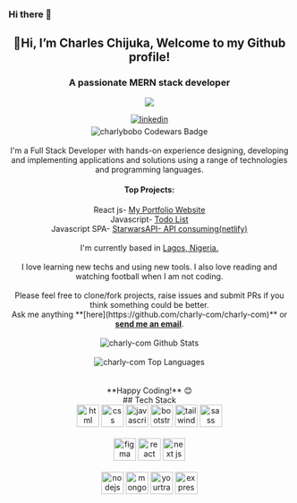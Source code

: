 ### Hi there 👋

<!--
**charly-com/charly-com** is a ✨ _special_ ✨ repository because its `README.md` (this file) appears on your GitHub profile.

--->
<div align="center">
  <h2> 👋Hi, I’m Charles Chijuka, Welcome to my Github profile! </h2>
  <!-- <img src="https://github.com/charly-com/charly-com" width="30"></h2> -->
 <h3 align="center">A passionate MERN stack developer</h3>

<p align="center">
<img src="https://readme-typing-svg.herokuapp.com/?lines=Hi+👋,+I'm+Chizoba;A+MERN+stack+developer;with+Experience;building+unique+softwares;that+solves+problems;I+am+skilled+in+TypeScript;Javascript+,Node+JS+,Express;GraphQl+,React+,NextJS;MongoDB+,Postgres+,MsSQL;Oracle+,GCP+,AWS+,Docker;Kubernates+,VMware+,MCP;HTML/CSS+,PHP;and+many+others&font=Fira%20Code&center=true&width=380&height=50">
</p>
<a href="https://www.linkedin.com/in/charles-chijuka-uche-407005190/" target="_blank">
<img src=https://img.shields.io/badge/linkedin-%2300acee.svg?color=405DE6&style=for-the-badge&logo=linkedin&logoColor=white alt=linkedin style="margin-bottom: 5px;" />
</a>
<br />
<img src="https://www.codewars.com/users/charlybobo/badges/large" alt="charlybobo Codewars Badge">
<br />
<br />
I'm a Full Stack Developer with hands-on experience designing, developing and implementing applications and solutions using a range of technologies and programming languages.
<br />
  <h4>Top  Projects:</h4>
  React js- <a href="https://charles-uche.netlify.app/">My Portfolio Website</a><br />
  Javascript- <a href="https://charly-todolist.netlify.app/">Todo List</a>
  <br />
  Javascript SPA- <a href="https://charles-stars-wars.netlify.app/">StarwarsAPI- API consuming(netlify)</a> 
<br />
  <br />
  I'm currently based in <a href="https://goo.gl/maps/wpi5Qva2FTCKDjpC6">Lagos, Nigeria.</a>
<br/>
<br />
I love learning new techs and using new tools. I also love reading and watching football when I am not coding.
<br />
<br />
Please feel free to clone/fork projects, raise issues and submit PRs if you think something could be better.<br />
Ask me anything **[here](https://github.com/charly-com/charly-com)** or <a href="mailto:uchecharles223@gmail.com"><b>send me an email</b></a>.
<br />
<br />
<img align="center" src="https://github-readme-stats.vercel.app/api?username=charly-com&include_all_commits=true&count_private=true&show_icons=true&line_height=30&title_color=CDB4DB&icon_color=CDB4DB&text_color=D3D3D3&bg_color=0A0A0A" alt="charly-com Github Stats">
<br />
<br />
<img src="https://github-readme-stats.vercel.app/api/top-langs/?username=charly-com&layout=compact&theme=dark&bg_color=0A0A0A" alt=" charly-com Top Languages"/>
<br />
<br />
<br />
**Happy Coding!** 😊
</div>
<div align="center">
## Tech Stack
<br />
<a margin="10" href="https://developer.mozilla.org/en-US/docs/Web/HTML" target="_blank"><img margin="10px" height="40" src="https://github.com/abdoachhoubi/abdoachhoubi/blob/main/svgs/html.svg" alt="html"></a>
<a margin="10" href="https://developer.mozilla.org/en-US/docs/Web/CSS" target="_blank"><img margin="10px" height="40" src="https://github.com/abdoachhoubi/abdoachhoubi/blob/main/svgs/css.svg" alt="css"></a>
<a margin="10" href="https://developer.mozilla.org/en-US/docs/Web/JavaScript" target="_blank"><img margin="10px" height="40" src="https://github.com/abdoachhoubi/abdoachhoubi/blob/main/svgs/javascript.svg" alt="javascript"></a>
<a margin="10" href="https://getbootstrap.com" target="_blank"><img margin="10px" height="40" src="https://github.com/abdoachhoubi/abdoachhoubi/blob/main/svgs/bootstrap.svg" alt="bootstrap"></a>
<a margin="10" href="https://tailwindcss.com" target="_blank"><img margin="10px" height="40" src="https://github.com/abdoachhoubi/abdoachhoubi/blob/main/svgs/tailwind.svg" alt="tailwind"></a>
<a margin="10" href="https://sass-lang.com" target="_blank"><img margin="10px" height="40" src="https://github.com/abdoachhoubi/abdoachhoubi/blob/main/svgs/sass.svg" alt="sass"></a>
<br />
<br />
<a margin="10" href="https://figma.com" target="_blank"><img margin="10px" height="40" src="https://github.com/abdoachhoubi/abdoachhoubi/blob/main/svgs/figma.svg" alt="figma"></a>
<a margin="10" href="https://reactjs.org" target="_blank"><img margin="10px" height="40" src="https://github.com/abdoachhoubi/abdoachhoubi/blob/main/svgs/react.svg" alt="react"></a>
<a margin="10" href="https://nextjs.org" target="_blank"><img margin="10px" height="40" src="https://github.com/abdoachhoubi/abdoachhoubi/blob/main/svgs/nextjs.svg" alt="next js"></a>
<br />
<br />
<a margin="10" href="https://nodejs.org" target="_blank"><img margin="10px" height="40" src="https://github.com/abdoachhoubi/abdoachhoubi/blob/main/svgs/nodejs.svg" alt="nodejs"></a>
<a margin="10" href="https://mongodb.com" target="_blank"><img margin="10px" height="40" src="https://github.com/abdoachhoubi/abdoachhoubi/blob/main/svgs/mongodb.svg" alt="mongodb"></a>
<a margin="10" href="https://www.jetbrains.com/youtrack/" target="_blank"><img margin="10px" height="40" src="https://github.com/abdoachhoubi/abdoachhoubi/blob/main/svgs/yourtrack.svg" alt="yourtrack"></a>
<a margin="10" href="https://expressjs.com" target="_blank"><img margin="10px" height="40" src="https://github.com/abdoachhoubi/abdoachhoubi/blob/main/svgs/express.svg" alt="express"></a>
</div>
<br />
<br />
<div align="center">
<br />
</div>
